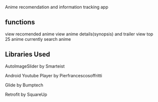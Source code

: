  Anime recomendation and information tracking app
 
## functions
view recomended anime
view anime details(synopsis) and trailer
view top 25 anime currently
search anime


## Libraries Used
AutoImageSlider by Smarteist 

Android Youtube Player by Pierfrancescosoffritti 

Glide by Bumptech 

Retrofit by SquareUp 

